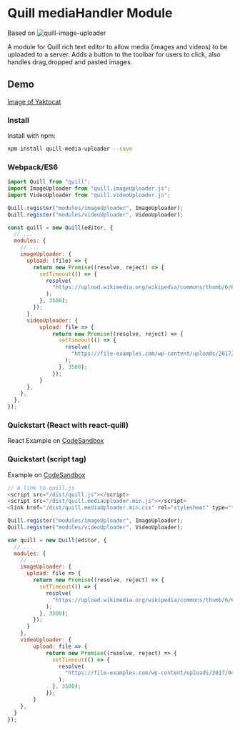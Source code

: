 # Quill mediaHandler Module

Based on ![quill-image-uploader](https://github.com/NoelOConnell/quill-image-uploader)

A module for Quill rich text editor to allow media (images and videos) to be uploaded to a server.
Adds a button to the toolbar for users to click, also handles drag,dropped and pasted images.

## Demo

[Image of Yaktocat](/static/quill-example.gif)

### Install

Install with npm:

```bash
npm install quill-media-uploader --save
```

### Webpack/ES6

```javascript
import Quill from "quill";
import ImageUploader from "quill.imageUploader.js";
import VideoUploader from "quill.videoUploader.js";

Quill.register("modules/imageUploader", ImageUploader);
Quill.register("modules/videoUploader", VideoUploader);

const quill = new Quill(editor, {
  // ...
  modules: {
    // ...
    imageUploader: {
      upload: (file) => {
        return new Promise((resolve, reject) => {
          setTimeout(() => {
            resolve(
              "https://upload.wikimedia.org/wikipedia/commons/thumb/6/6a/JavaScript-logo.png/480px-JavaScript-logo.png"
            );
          }, 3500);
        });
      },
      videoUploader: {
          upload: file => {
              return new Promise((resolve, reject) => {
                setTimeout(() => {
                  resolve(
                    "https://file-examples.com/wp-content/uploads/2017/04/file_example_MP4_480_1_5MG.mp4"
                  );
                }, 3500);
              });
          }
      },      
    },
  },
});
```

### Quickstart (React with react-quill)

React Example on [CodeSandbox](https://codesandbox.io/s/react-quill-demo-qr8xd)

### Quickstart (script tag)

Example on [CodeSandbox](https://codesandbox.io/s/mutable-tdd-lrsvh)

```javascript
// A link to quill.js
<script src="/dist/quill.js"></script>
<script src="/dist/quill.mediaUploader.min.js"></script>
<link href="/dist/quill.mediaUploader.min.css" rel="stylesheet" type="text/css" />

Quill.register("modules/imageUploader", ImageUploader);
Quill.register("modules/videoUploader", VideoUploader);

var quill = new Quill(editor, {
  // ...
  modules: {
    // ...
    imageUploader: {
      upload: file => {
        return new Promise((resolve, reject) => {
          setTimeout(() => {
            resolve(
              "https://upload.wikimedia.org/wikipedia/commons/thumb/6/6a/JavaScript-logo.png/480px-JavaScript-logo.png"
            );
          }, 3500);
        });
      }
    },
    videoUploader: {
        upload: file => {
            return new Promise((resolve, reject) => {
              setTimeout(() => {
                resolve(
                  "https://file-examples.com/wp-content/uploads/2017/04/file_example_MP4_480_1_5MG.mp4"
                );
              }, 3500);
            });
        }
    },
  }
});
```
